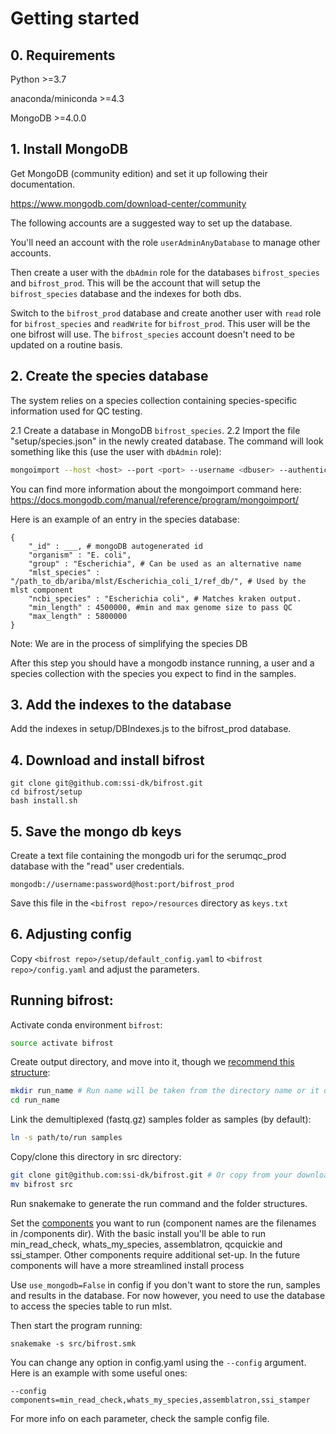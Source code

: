 # Getting started


## 0. Requirements

Python >=3.7

anaconda/miniconda >=4.3

MongoDB >=4.0.0

## 1. Install MongoDB

Get MongoDB (community edition) and set it up following their documentation.

https://www.mongodb.com/download-center/community

The following accounts are a suggested way to set up the database.

You'll need an account with the role `userAdminAnyDatabase` to manage other accounts.

Then create a user with the `dbAdmin` role for the databases `bifrost_species` and `bifrost_prod`.
This will be the account that will setup the `bifrost_species` database and the indexes for both dbs.

Switch to the `bifrost_prod` database and create another user with `read` role for `bifrost_species` and `readWrite` for `bifrost_prod`.
This user will be the one bifrost will use. The `bifrost_species` account doesn't need to be updated on a routine basis.

## 2. Create the species database

The system relies on a species collection containing species-specific information used for
QC testing.

2.1 Create a database in MongoDB `bifrost_species`.
2.2 Import the file "setup/species.json" in the newly created database.
The command will look something like this (use the user with `dbAdmin` role):

```bash
mongoimport --host <host> --port <port> --username <dbuser> --authenticationDatabase admin --db bifrost_species --collection species
```

You can find more information about the mongoimport command here: https://docs.mongodb.com/manual/reference/program/mongoimport/

Here is an example of an entry in the species database:

```
{
    "_id" : ___, # mongoDB autogenerated id
    "organism" : "E. coli",
    "group" : "Escherichia", # Can be used as an alternative name
    "mlst_species" : "/path_to_db/ariba/mlst/Escherichia_coli_1/ref_db/", # Used by the mlst component
    "ncbi_species" : "Escherichia coli", # Matches kraken output.
    "min_length" : 4500000, #min and max genome size to pass QC
    "max_length" : 5800000
}
```

Note: We are in the process of simplifying the species DB

After this step you should have a mongodb instance running, a user and a species collection with the species you expect to find in the samples.

## 3. Add the indexes to the database

Add the indexes in setup/DBIndexes.js to the bifrost_prod database.

## 4. Download and install bifrost

```
git clone git@github.com:ssi-dk/bifrost.git
cd bifrost/setup
bash install.sh
```

## 5. Save the mongo db keys

Create a text file containing the mongodb uri for the serumqc_prod database with the "read" user credentials.

`mongodb://username:password@host:port/bifrost_prod`

Save this file in the `<bifrost repo>/resources` directory as `keys.txt`


## 6. Adjusting config

Copy `<bifrost repo>/setup/default_config.yaml` to `<bifrost repo>/config.yaml` and adjust the parameters.



## Running bifrost:

Activate conda environment `bifrost`:

```bash
source activate bifrost
```

Create output directory, and move into it, though we [recommend this structure](file_structure.md):

```bash
mkdir run_name # Run name will be taken from the directory name or it can be set through config
cd run_name
```

Link the demultiplexed (fastq.gz) samples folder as samples (by default):

```bash
ln -s path/to/run samples
```

Copy/clone this directory in src directory:

```bash
git clone git@github.com:ssi-dk/bifrost.git # Or copy from your downloaded version.
mv bifrost src
```

Run snakemake to generate the run command and the folder structures.

Set the [components](components.md) you want to run (component names are the filenames in /components dir). With the basic install you'll be able to run min_read_check, whats_my_species, assemblatron, qcquickie and ssi_stamper. Other components require additional set-up. In the future components will have a more streamlined install process

Use `use_mongodb=False` in config if you don't want to store the run, samples and results in the database.
For now however, you need to use the database to access the species table to run mlst.

Then start the program running:

```
snakemake -s src/bifrost.smk
```

You can change any option in config.yaml using the `--config` argument. Here is an example with some useful ones:

```
--config components=min_read_check,whats_my_species,assemblatron,ssi_stamper
```

For more info on each parameter, check the sample config file.

